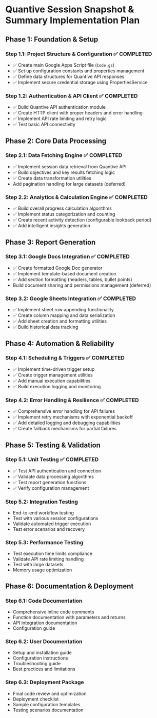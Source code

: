 # Quantive Session Snapshot & Summary Implementation Plan

## **Phase 1: Foundation & Setup**

### **Step 1.1: Project Structure & Configuration** ✅ COMPLETED
- ✅ Create main Google Apps Script file (`Code.gs`)
- ✅ Set up configuration constants and properties management
- ✅ Define data structures for Quantive API responses
- ✅ Implement secure credential storage using PropertiesService

### **Step 1.2: Authentication & API Client** ✅ COMPLETED
- ✅ Build Quantive API authentication module
- ✅ Create HTTP client with proper headers and error handling
- ✅ Implement API rate limiting and retry logic
- ✅ Test basic API connectivity

## **Phase 2: Core Data Processing**

### **Step 2.1: Data Fetching Engine** ✅ COMPLETED
- ✅ Implement session data retrieval from Quantive API
- ✅ Build objectives and key results fetching logic  
- ✅ Create data transformation utilities
- Add pagination handling for large datasets (deferred)

### **Step 2.2: Analytics & Calculation Engine** ✅ COMPLETED
- ✅ Build overall progress calculation algorithms
- ✅ Implement status categorization and counting
- ✅ Create recent activity detection (configurable lookback period)
- ✅ Add intelligent insights generation

## **Phase 3: Report Generation**

### **Step 3.1: Google Docs Integration** ✅ COMPLETED
- ✅ Create formatted Google Doc generator
- ✅ Implement template-based document creation
- ✅ Add section formatting (headers, tables, bullet points)
- Build document sharing and permissions management (deferred)

### **Step 3.2: Google Sheets Integration** ✅ COMPLETED
- ✅ Implement sheet row appending functionality
- ✅ Create column mapping and data serialization
- ✅ Add sheet creation and formatting utilities
- ✅ Build historical data tracking

## **Phase 4: Automation & Reliability**

### **Step 4.1: Scheduling & Triggers** ✅ COMPLETED
- ✅ Implement time-driven trigger setup
- ✅ Create trigger management utilities
- ✅ Add manual execution capabilities
- ✅ Build execution logging and monitoring

### **Step 4.2: Error Handling & Resilience** ✅ COMPLETED
- ✅ Comprehensive error handling for API failures
- ✅ Implement retry mechanisms with exponential backoff
- ✅ Add detailed logging and debugging capabilities
- ✅ Create fallback mechanisms for partial failures

## **Phase 5: Testing & Validation**

### **Step 5.1: Unit Testing** ✅ COMPLETED
- ✅ Test API authentication and connection
- ✅ Validate data processing algorithms
- ✅ Test report generation functions
- ✅ Verify configuration management

### **Step 5.2: Integration Testing**
- End-to-end workflow testing
- Test with various session configurations
- Validate automated trigger execution
- Test error scenarios and recovery

### **Step 5.3: Performance Testing**
- Test execution time limits compliance
- Validate API rate limiting handling
- Test with large datasets
- Memory usage optimization

## **Phase 6: Documentation & Deployment**

### **Step 6.1: Code Documentation**
- Comprehensive inline code comments
- Function documentation with parameters and returns
- API integration documentation
- Configuration guide

### **Step 6.2: User Documentation**
- Setup and installation guide
- Configuration instructions
- Troubleshooting guide
- Best practices and limitations

### **Step 6.3: Deployment Package**
- Final code review and optimization
- Deployment checklist
- Sample configuration templates
- Testing scenarios documentation